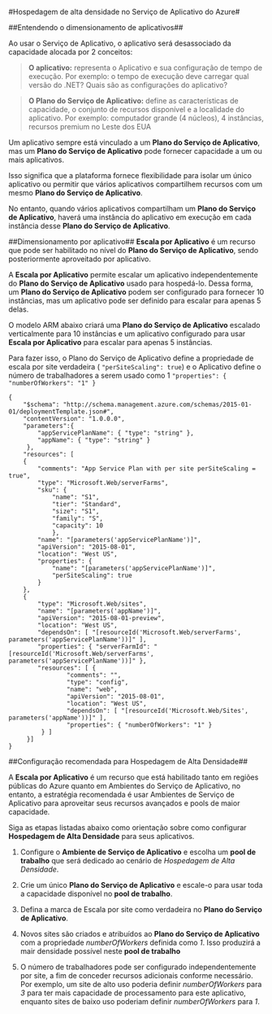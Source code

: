 <properties 
	pageTitle="Hospedagem de alta densidade no Serviço de Aplicativo do Azure" 
	description="Hospedagem de alta densidade no Serviço de Aplicativo do Azure" 
	authors="btardif" 
	manager="wpickett" 
	editor="" 
	services="app-service\web" 
	documentationCenter=""/>

<tags 
	ms.service="app-service-web" 
	ms.workload="web" 
	ms.tgt_pltfrm="na" 
	ms.devlang="multiple" 
	ms.topic="article" 
	ms.date="05/17/2016" 
	ms.author="byvinyal"/>

#Hospedagem de alta densidade no Serviço de Aplicativo do Azure#

##Entendendo o dimensionamento de aplicativos##

Ao usar o Serviço de Aplicativo, o aplicativo será desassociado da capacidade alocada por 2 conceitos:
 
>**O aplicativo:** representa o Aplicativo e sua configuração de tempo de execução. Por exemplo: o tempo de execução deve carregar qual versão do .NET? Quais são as configurações do aplicativo?

>**O Plano do Serviço de Aplicativo:** define as características de capacidade, o conjunto de recursos disponível e a localidade do aplicativo. Por exemplo: computador grande (4 núcleos), 4 instâncias, recursos premium no Leste dos EUA

Um aplicativo sempre está vinculado a um **Plano do Serviço de Aplicativo**, mas um **Plano do Serviço de Aplicativo** pode fornecer capacidade a um ou mais aplicativos.

Isso significa que a plataforma fornece flexibilidade para isolar um único aplicativo ou permitir que vários aplicativos compartilhem recursos com um mesmo **Plano do Serviço de Aplicativo**.

No entanto, quando vários aplicativos compartilham um **Plano do Serviço de Aplicativo**, haverá uma instância do aplicativo em execução em cada instância desse **Plano do Serviço de Aplicativo**.

##Dimensionamento por aplicativo##
**Escala por Aplicativo** é um recurso que pode ser habilitado no nível do **Plano do Serviço de Aplicativo**, sendo posteriormente aproveitado por aplicativo.

A **Escala por Aplicativo** permite escalar um aplicativo independentemente do **Plano do Serviço de Aplicativo** usado para hospedá-lo. Dessa forma, um **Plano do Serviço de Aplicativo** podem ser configurado para fornecer 10 instâncias, mas um aplicativo pode ser definido para escalar para apenas 5 delas.

O modelo ARM abaixo criará uma **Plano do Serviço de Aplicativo** escalado verticalmente para 10 instâncias e um aplicativo configurado para usar **Escala por Aplicativo** para escalar para apenas 5 instâncias.

Para fazer isso, o Plano do Serviço de Aplicativo define a propriedade de escala por site verdadeira ( `"perSiteScaling": true`) e o Aplicativo define o número de trabalhadores a serem usado como 1 `"properties": { "numberOfWorkers": "1" }`

    {
        "$schema": "http://schema.management.azure.com/schemas/2015-01-01/deploymentTemplate.json#",
        "contentVersion": "1.0.0.0",
        "parameters":{
            "appServicePlanName": { "type": "string" },
            "appName": { "type": "string" }
         },
        "resources": [
        {
            "comments": "App Service Plan with per site perSiteScaling = true",
            "type": "Microsoft.Web/serverFarms",
            "sku": {
                "name": "S1",
                "tier": "Standard",
                "size": "S1",
                "family": "S",
                "capacity": 10
                },
            "name": "[parameters('appServicePlanName')]",
            "apiVersion": "2015-08-01",
            "location": "West US",
            "properties": {
                "name": "[parameters('appServicePlanName')]",
                "perSiteScaling": true 
            }
        },
        {
            "type": "Microsoft.Web/sites",
            "name": "[parameters('appName')]",
            "apiVersion": "2015-08-01-preview",
            "location": "West US",
            "dependsOn": [ "[resourceId('Microsoft.Web/serverFarms', parameters('appServicePlanName'))]" ],
            "properties": { "serverFarmId": "[resourceId('Microsoft.Web/serverFarms', parameters('appServicePlanName'))]" },
            "resources": [ {
                    "comments": "",
                    "type": "config",
                    "name": "web",
                    "apiVersion": "2015-08-01",
                    "location": "West US",
                    "dependsOn": [ "[resourceId('Microsoft.Web/Sites', parameters('appName'))]" ],
                    "properties": { "numberOfWorkers": "1" }
             } ]
         }]
    }


##Configuração recomendada para Hospedagem de Alta Densidade##

A **Escala por Aplicativo** é um recurso que está habilitado tanto em regiões públicas do Azure quanto em Ambientes do Serviço de Aplicativo, no entanto, a estratégia recomendada é usar Ambientes de Serviço de Aplicativo para aproveitar seus recursos avançados e pools de maior capacidade.

Siga as etapas listadas abaixo como orientação sobre como configurar **Hospedagem de Alta Densidade** para seus aplicativos.

1. Configure o **Ambiente de Serviço de Aplicativo** e escolha um **pool de trabalho** que será dedicado ao cenário de *Hospedagem de Alta Densidade*.

1. Crie um único **Plano do Serviço de Aplicativo** e escale-o para usar toda a capacidade disponível no **pool de trabalho**.

1. Defina a marca de Escala por site como verdadeira no **Plano do Serviço de Aplicativo**.

1. Novos sites são criados e atribuídos ao **Plano do Serviço de Aplicativo** com a propriedade *numberOfWorkers* definida como *1*. Isso produzirá a mair densidade possível neste **pool de trabalho**

1. O número de trabalhadores pode ser configurado independentemente por site, a fim de conceder recursos adicionais conforme necessário. Por exemplo, um site de alto uso poderia definir *numberOfWorkers* para *3* para ter mais capacidade de processamento para este aplicativo, enquanto sites de baixo uso poderiam definir *numberOfWorkers* para *1*.

<!---HONumber=AcomDC_0518_2016-->